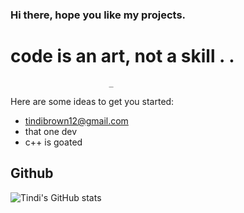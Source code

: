 ### Hi there, hope you like my projects.

# code is an art, not a skill . .
                          _

Here are some ideas to get you started:

- tindibrown12@gmail.com
- that one dev
- c++ is goated

## Github
![Tindi's GitHub stats](https://github-readme-stats.vercel.app/api?username=Tindi12&count_private=true&show_icobs=true&theme=bluefy)



